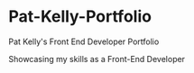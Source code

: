 # Pat-Kelly-Portfolio
Pat Kelly's Front End Developer Portfolio

Showcasing my skills as a Front-End Developer
